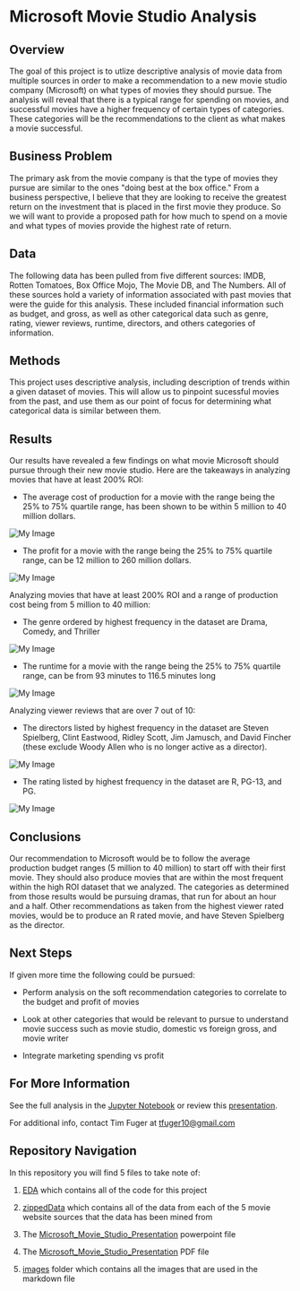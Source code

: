 # Microsoft Movie Studio Analysis


## Overview

The goal of this project is to utlize descriptive analysis of movie data from multiple sources in order to make a recommendation to a new movie studio company (Microsoft) on what types of movies they should pursue. The analysis will reveal that there is a typical range for spending on movies, and successful movies have a higher frequency of certain types of categories. These categories will be the recommendations to the client as what makes a movie successful.


## Business Problem

The primary ask from the movie company is that the type of movies they pursue are similar to the ones "doing best at the box office." From a business perspective, I believe that they are looking to receive the greatest return on the investment that is placed in the first movie they produce. So we will want to provide a proposed path for how much to spend on a movie and what types of movies provide the highest rate of return.


## Data

The following data has been pulled from five different sources: IMDB, Rotten Tomatoes, Box Office Mojo, The Movie DB, and The Numbers. All of these sources hold a variety of information associated with past movies that were the guide for this analysis. These included financial information such as budget, and gross, as well as other categorical data such as genre, rating, viewer reviews, runtime, directors, and others categories of information.


## Methods

This project uses descriptive analysis, including description of trends within a given dataset of movies. This will allow us to pinpoint sucessful movies from the past, and use them as our point of focus for determining what categorical data is similar between them.


## Results


Our results have revealed a few findings on what movie Microsoft should pursue through their new movie studio. Here are the takeaways in analyzing movies that have at least 200% ROI:
- The average cost of production for a movie with the range being the 25% to 75% quartile range, has been shown to be within 5 million to 40 million dollars.

![My Image](images/Movie-production-budget.png)

- The profit for a movie with the range being the 25% to 75% quartile range, can be 12 million to 260 million dollars.

![My Image](images/Movie-Profit.png)

Analyzing movies that have at least 200% ROI and a range of production cost being from 5 million to 40 million:
- The genre ordered by highest frequency in the dataset are Drama, Comedy, and Thriller

![My Image](images/Movie-genre.png)

- The runtime for a movie with the range being the 25% to 75% quartile range, can be from 93 minutes to 116.5 minutes long

![My Image](images/Movie-Runtime.png)

Analyzing viewer reviews that are over 7 out of 10:
- The directors listed by highest frequency in the dataset are Steven Spielberg, Clint Eastwood, Ridley Scott, Jim Jamusch, and David Fincher (these exclude Woody Allen who is no longer active as a director).

![My Image](images/Movie-Director.png)

- The rating listed by highest frequency in the dataset are R, PG-13, and PG.

![My Image](images/Movie-Rating.png)


## Conclusions

Our recommendation to Microsoft would be to follow the average production budget ranges (5 million to 40 million) to start off with their first movie. They should also produce movies that are within the most frequent within the high ROI dataset that we analyzed. The categories as determined from those results would be pursuing dramas, that run for about an hour and a half. Other recommendations as taken from the highest viewer rated movies, would be to produce an R rated movie, and have Steven Spielberg as the director. 



## Next Steps

If given more time the following could be pursued:

- Perform analysis on the soft recommendation categories to correlate to the budget and profit of movies

- Look at other categories that would be relevant to pursue to understand movie success such as movie studio, domestic vs foreign gross, and movie writer

- Integrate marketing spending vs profit


## For More Information

See the full analysis in the [Jupyter Notebook](Notebook.ipynb) or review this [presentation](Flatiron_Phase1_Project_Presentation.pdf).

For additional info, contact Tim Fuger at tfuger10@gmail.com


## Repository Navigation

In this repository you will find 5 files to take note of:
1. [EDA](EDA.ipynb) which contains all of the code for this project

2. [zippedData](zippedData) which contains all of the data from each of the 5 movie website sources that the data has been mined from

3. The [Microsoft_Movie_Studio_Presentation](Presentation/Microsoft_Movie_Studio_Presentation.pptx) powerpoint file

4. The [Microsoft_Movie_Studio_Presentation](Presentation/Microsoft_Movie_Studio_Presentation.pdf) PDF file

5. [images](images) folder which contains all the images that are used in the markdown file
